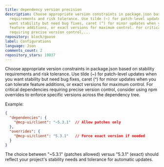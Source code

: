 ```yaml
---
title: dependency version precision
description: Choose appropriate version constraints in package.json based on stability
  requirements and risk tolerance. Use tilde (~) for patch-level updates when you
  want stability but need bug fixes, caret (^) for minor updates when you can tolerate
  feature additions, or exact versions for maximum control. For critical dependencies
  requiring precise version control,...
repository: block/goose
label: Configurations
language: Json
comments_count: 2
repository_stars: 19037
---
```


Choose appropriate version constraints in package.json based on stability requirements and risk tolerance. Use tilde (~) for patch-level updates when you want stability but need bug fixes, caret (^) for minor updates when you can tolerate feature additions, or exact versions for maximum control. For critical dependencies requiring precise version control, consider using npm overrides to enforce specific versions across the dependency tree.

Example:
```json
{
  "dependencies": {
    "@mcp-ui/client": "~5.3.1"  // Allow patches only
  },
  "overrides": {
    "@mcp-ui/client": "5.3.1"   // Force exact version if needed
  }
}
```

The choice between "~5.3.1" (patches allowed) versus "5.3.1" (exact) should reflect your project's stability needs and tolerance for automatic updates.